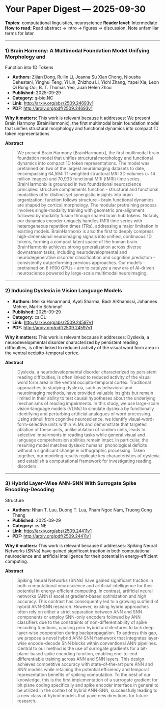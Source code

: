 # Your Paper Digest — 2025-09-30

**Topics:** computational linguistics, neuroscience
**Reader level:** Intermediate
**How to read:** Read abstract → intro → figures → discussion. Note unfamiliar terms for later.

---


### 1) Brain Harmony: A Multimodal Foundation Model Unifying Morphology and
  Function into 1D Tokens
- **Authors:** Zijian Dong, Ruilin Li, Joanna Su Xian Chong, Niousha Dehestani, Yinghui Teng, Yi Lin, Zhizhou Li, Yichi Zhang, Yapei Xie, Leon Qi Rong Ooi, B. T. Thomas Yeo, Juan Helen Zhou
- **Published:** 2025-09-29
- **Category:** q-bio.NC
- **Link:** http://arxiv.org/abs/2509.24693v1
- **PDF:** http://arxiv.org/pdf/2509.24693v1

**Why it matters:** This work is relevant because it addresses: We present Brain Harmony (BrainHarmonix), the first multimodal brain foundation model that unifies structural morphology and functional dynamics into compact 1D token representations.

**Abstract**
> We present Brain Harmony (BrainHarmonix), the first multimodal brain
foundation model that unifies structural morphology and functional dynamics
into compact 1D token representations. The model was pretrained on two of the
largest neuroimaging datasets to date, encompassing 64,594 T1-weighted
structural MRI 3D volumes (~ 14 million images) and 70,933 functional MRI
(fMRI) time series. BrainHarmonix is grounded in two foundational neuroscience
principles: structure complements function - structural and functional
modalities offer distinct yet synergistic insights into brain organization;
function follows structure - brain functional dynamics are shaped by cortical
morphology. The modular pretraining process involves single-modality training
with geometric pre-alignment followed by modality fusion through shared brain
hub tokens. Notably, our dynamics encoder uniquely handles fMRI time series
with heterogeneous repetition times (TRs), addressing a major limitation in
existing models. BrainHarmonix is also the first to deeply compress
high-dimensional neuroimaging signals into unified, continuous 1D tokens,
forming a compact latent space of the human brain. BrainHarmonix achieves
strong generalization across diverse downstream tasks, including
neurodevelopmental and neurodegenerative disorder classification and cognition
prediction - consistently outperforming previous approaches. Our models -
pretrained on 8 H100 GPUs - aim to catalyze a new era of AI-driven neuroscience
powered by large-scale multimodal neuroimaging.

---


### 2) Inducing Dyslexia in Vision Language Models
- **Authors:** Melika Honarmand, Ayati Sharma, Badr AlKhamissi, Johannes Mehrer, Martin Schrimpf
- **Published:** 2025-09-29
- **Category:** cs.CL
- **Link:** http://arxiv.org/abs/2509.24597v1
- **PDF:** http://arxiv.org/pdf/2509.24597v1

**Why it matters:** This work is relevant because it addresses: Dyslexia, a neurodevelopmental disorder characterized by persistent reading difficulties, is often linked to reduced activity of the visual word form area in the ventral occipito-temporal cortex.

**Abstract**
> Dyslexia, a neurodevelopmental disorder characterized by persistent reading
difficulties, is often linked to reduced activity of the visual word form area
in the ventral occipito-temporal cortex. Traditional approaches to studying
dyslexia, such as behavioral and neuroimaging methods, have provided valuable
insights but remain limited in their ability to test causal hypotheses about
the underlying mechanisms of reading impairments. In this study, we use
large-scale vision-language models (VLMs) to simulate dyslexia by functionally
identifying and perturbing artificial analogues of word processing. Using
stimuli from cognitive neuroscience, we identify visual-word-form-selective
units within VLMs and demonstrate that targeted ablation of these units, unlike
ablation of random units, leads to selective impairments in reading tasks while
general visual and language comprehension abilities remain intact. In
particular, the resulting model matches dyslexic humans' phonological deficits
without a significant change in orthographic processing. Taken together, our
modeling results replicate key characteristics of dyslexia and establish a
computational framework for investigating reading disorders.

---


### 3) Hybrid Layer-Wise ANN-SNN With Surrogate Spike Encoding-Decoding
  Structure
- **Authors:** Nhan T. Luu, Duong T. Luu, Pham Ngoc Nam, Truong Cong Thang
- **Published:** 2025-09-29
- **Category:** cs.NE
- **Link:** http://arxiv.org/abs/2509.24411v1
- **PDF:** http://arxiv.org/pdf/2509.24411v1

**Why it matters:** This work is relevant because it addresses: Spiking Neural Networks (SNNs) have gained significant traction in both computational neuroscience and artificial intelligence for their potential in energy-efficient computing.

**Abstract**
> Spiking Neural Networks (SNNs) have gained significant traction in both
computational neuroscience and artificial intelligence for their potential in
energy-efficient computing. In contrast, artificial neural networks (ANNs)
excel at gradient-based optimization and high accuracy. This contrast has
consequently led to a growing subfield of hybrid ANN-SNN research. However,
existing hybrid approaches often rely on either a strict separation between ANN
and SNN components or employ SNN-only encoders followed by ANN classifiers due
to the constraints of non-differentiability of spike encoding functions,
causing prior hybrid architectures to lack deep layer-wise cooperation during
backpropagation. To address this gap, we propose a novel hybrid ANN-SNN
framework that integrates layer-wise encode-decode SNN blocks within
conventional ANN pipelines. Central to our method is the use of surrogate
gradients for a bit-plane-based spike encoding function, enabling end-to-end
differentiable training across ANN and SNN layers. This design achieves
competitive accuracy with state-of-the-art pure ANN and SNN models while
retaining the potential efficiency and temporal representation benefits of
spiking computation. To the best of our knowledge, this is the first
implementation of a surrogate gradient for bit plane coding specifically and
spike encoder interface in general to be utilized in the context of hybrid
ANN-SNN, successfully leading to a new class of hybrid models that pave new
directions for future research.

